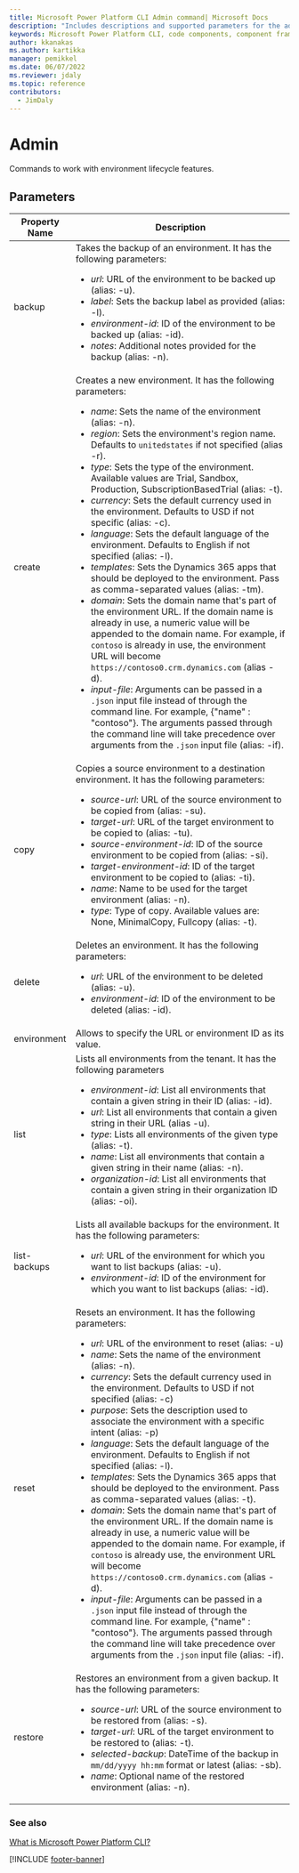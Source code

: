 ```yaml
---
title: Microsoft Power Platform CLI Admin command| Microsoft Docs
description: "Includes descriptions and supported parameters for the admin command."
keywords: Microsoft Power Platform CLI, code components, component framework, CLI
author: kkanakas
ms.author: kartikka
manager: pemikkel
ms.date: 06/07/2022
ms.reviewer: jdaly
ms.topic: reference
contributors:
  - JimDaly
---
```


# Admin

Commands to work with environment lifecycle features.

## Parameters

| Property Name | Description                                                                                                                                                                                                                                                                                                                                                                                                                                                                                                                                                                                                                                                                                                                                                                                                                                                                                                                                                                                                                                                                                                                                                                                                                                                                                                                                            |
| ------------- | ------------------------------------------------------------------------------------------------------------------------------------------------------------------------------------------------------------------------------------------------------------------------------------------------------------------------------------------------------------------------------------------------------------------------------------------------------------------------------------------------------------------------------------------------------------------------------------------------------------------------------------------------------------------------------------------------------------------------------------------------------------------------------------------------------------------------------------------------------------------------------------------------------------------------------------------------------------------------------------------------------------------------------------------------------------------------------------------------------------------------------------------------------------------------------------------------------------------------------------------------------------------------------------------------------------------------------------------------------ |
| backup        | Takes the backup of an environment. It has the following parameters: <ul><li>_url_: URL of the environment to be backed up (alias: -u).</li><li>_label_: Sets the backup label as provided (alias: -l).</li><li>_environment-id_: ID of the environment to be backed up (alias: -id).</li><li>_notes_: Additional notes provided for the backup (alias: -n).</li></ul>                                                                                                                                                                                                                                                                                                                                                                                                                                                                                                                                                                                                                                                                                                                                                                                                                                                                                                                                                                                 |
| create        | Creates a new environment. It has the following parameters: <ul><li>_name_: Sets the name of the environment (alias: -n).</li><li>_region_: Sets the environment's region name. Defaults to `unitedstates` if not specified (alias -r).</li><li>_type_: Sets the type of the environment. Available values are Trial, Sandbox, Production, SubscriptionBasedTrial (alias: -t).</li><li>_currency_: Sets the default currency used in the environment. Defaults to USD if not specific (alias: -c).</li><li>_language_: Sets the default language of the environment. Defaults to English if not specified (alias: -l).</li><li>_templates_: Sets the Dynamics 365 apps that should be deployed to the environment. Pass as comma-separated values (alias: -tm).</li><li>_domain_: Sets the domain name that's part of the environment URL. If the domain name is already in use, a numeric value will be appended to the domain name. For example, if `contoso` is already in use, the environment URL will become `https://contoso0.crm.dynamics.com` (alias -d).</li><li>_input-file_: Arguments can be passed in a `.json` input file instead of through the command line. For example, {"name" : "contoso"}. The arguments passed through the command line will take precedence over arguments from the `.json` input file (alias: -if).</li></ul> |
| copy          | Copies a source environment to a destination environment. It has the following parameters: <ul><li>_source-url_: URL of the source environment to be copied from (alias: -su).</li><li>_target-url_: URL of the target environment to be copied to (alias: -tu).</li><li>_source-environment-id_: ID of the source environment to be copied from (alias: -si).</li><li>_target-environment-id_: ID of the target environment to be copied to (alias: -ti). </li><li>_name_: Name to be used for the target environment (alias: -n).</li><li>_type_: Type of copy. Available values are: None, MinimalCopy, Fullcopy (alias: -t).</li></ul>                                                                                                                                                                                                                                                                                                                                                                                                                                                                                                                                                                                                                                                                                                             |
| delete        | Deletes an environment. It has the following parameters: <ul><li>_url_: URL of the environment to be deleted (alias: -u). </li><li>_environment-id_: ID of the environment to be deleted (alias: -id).</li></ul>                                                                                                                                                                                                                                                                                                                                                                                                                                                                                                                                                                                                                                                                                                                                                                                                                                                                                                                                                                                                                                                                                                                                       |
| environment   | Allows to specify the URL or environment ID as its value.                                                                                                                                                                                                                                                                                                                                                                                                                                                                                                                                                                                                                                                                                                                                                                                                                                                                                                                                                                                                                                                                                                                                                                                                                                                                                              |
| list          | Lists all environments from the tenant. It has the following parameters <ul><li>_environment-id_: List all environments that contain a given string in their ID (alias: -id).</li><li>_url_: List all environments that contain a given string in their URL (alias -u).</li><li>_type_: Lists all environments of the given type (alias: -t). </li><li>_name_: List all environments that contain a given string in their name (alias: -n). </li><li>_organization-id_: List all environments that contain a given string in their organization ID (alias: -oi).</li></ul>                                                                                                                                                                                                                                                                                                                                                                                                                                                                                                                                                                                                                                                                                                                                                                             |
| list-backups  | Lists all available backups for the environment. It has the following parameters:<ul><li>_url_: URL of the environment for which you want to list backups (alias: -u).</li><li> _environment-id_: ID of the environment for which you want to list backups (alias: -id).</li></ul>                                                                                                                                                                                                                                                                                                                                                                                                                                                                                                                                                                                                                                                                                                                                                                                                                                                                                                                                                                                                                                                                     |
| reset         | Resets an environment. It has the following parameters: <ul><li>_url_: URL of the environment to reset (alias: -u)</li><li>_name_: Sets the name of the environment (alias: -n).</li><li>_currency_: Sets the default currency used in the environment. Defaults to USD if not specified (alias: -c)</li><li>_purpose_: Sets the description used to associate the environment with a specific intent (alias: -p) </li><li>_language_: Sets the default language of the environment. Defaults to English if not specified (alias: -l).</li><li>_templates_: Sets the Dynamics 365 apps that should be deployed to the environment. Pass as comma-separated values (alias: -t).</li><li>_domain_: Sets the domain name that's part of the environment URL. If the domain name is already in use, a numeric value will be appended to the domain name. For example, if `contoso` is already use, the environment URL will become `https://contoso0.crm.dynamics.com` (alias -d).</li><li>_input-file_: Arguments can be passed in a `.json` input file instead of through the command line. For example, {"name" : "contoso"}. The arguments passed through the command line will take precedence over arguments from the `.json` input file (alias: -if).</li></ul>                                                                                     |
| restore       | Restores an environment from a given backup. It has the following parameters: <ul><li>_source-url_: URL of the source environment to be restored from (alias: -s). </li><li>_target-url_: URL of the target environment to be restored to (alias: -t). </li><li>_selected-backup_: DateTime of the backup in `mm/dd/yyyy hh:mm` format or latest (alias: -sb).</li><li>_name_: Optional name of the restored environment (alias: -n).</li></ul>                                                                                                                                                                                                                                                                                                                                                                                                                                                                                                                                                                                                                                                                                                                                                                                                                                                                                                        |

### See also

[What is Microsoft Power Platform CLI?](../introduction.md)

[!INCLUDE [footer-banner](../../../includes/footer-banner.md)]

